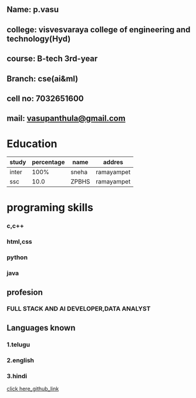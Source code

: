 ##  Name: p.vasu
## college: visvesvaraya college of engineering and technology(Hyd)
## course: B-tech 3rd-year
## Branch: cse(ai&ml)
## cell no: 7032651600
## mail: vasupanthula@gmail.com
# Education
| study | percentage | name | addres |
| ----- | ----- | ----- | ------ |
| inter | 100% | sneha | ramayampet |
| ssc | 10.0 | ZPBHS | ramayampet |

# programing skills
### c,c++
### html,css
### python
### java
## profesion
### FULL STACK  AND AI DEVELOPER,DATA ANALYST
## Languages known
### 1.telugu
### 2.english
### 3.hindi
[click here_github_link](https://github.com/settings/profile)


